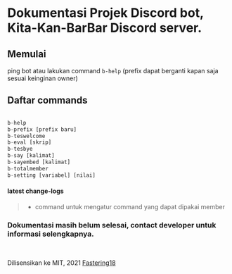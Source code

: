 # Dokumentasi Projek Discord bot, Kita-Kan-BarBar Discord server. 

## Memulai
ping bot atau lakukan command `b-help` (prefix dapat berganti kapan saja sesuai keinginan owner) 

## Daftar commands
```js

b-help
b-prefix [prefix baru]
b-teswelcome
b-eval [skrip]
b-tesbye
b-say [kalimat]
b-sayembed [kalimat]
b-totalmember
b-setting [variabel] [nilai]
```
#### latest change-logs
> - command untuk mengatur command yang dapat dipakai member

### Dokumentasi masih belum selesai, contact developer untuk informasi selengkapnya. 
<br>  

Dilisensikan ke MIT, 2021 [Fastering18](https://github.com/Fastering18)
